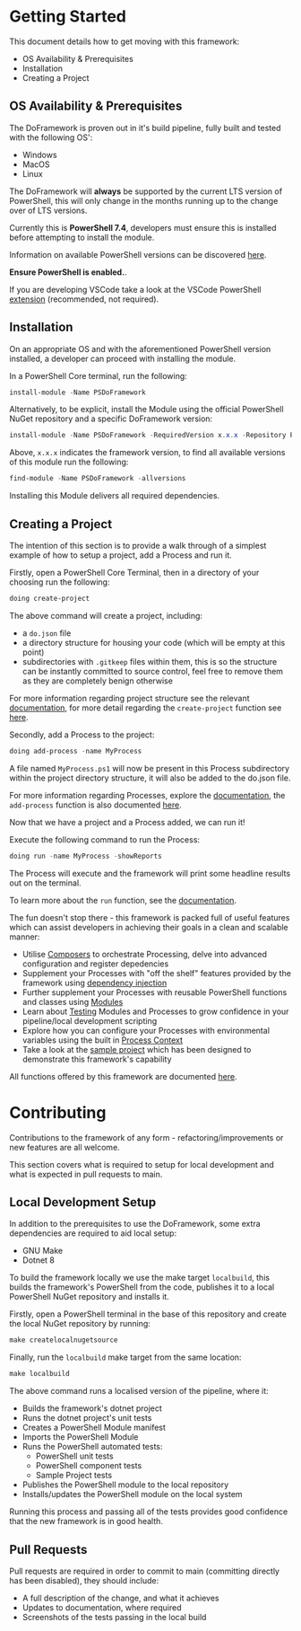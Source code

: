 # Getting Started
This document details how to get moving with this framework:
- OS Availability & Prerequisites
- Installation
- Creating a Project

## OS Availability & Prerequisites
The DoFramework is proven out in it's build pipeline, fully built and tested with the following OS':
- Windows
- MacOS
- Linux

The DoFramework will **always** be supported by the current LTS version of PowerShell, this will only change in the months running up to the change over of LTS versions.

Currently this is **PowerShell 7.4**, developers must ensure this is installed before attempting to install the module.

Information on available PowerShell versions can be discovered [here](https://learn.microsoft.com/en-us/powershell/scripting/install/powershell-support-lifecycle?view=powershell-7.4#powershell-end-of-support-dates).

**Ensure PowerShell is enabled.**.

If you are developing VSCode take a look at the VSCode PowerShell [extension](https://marketplace.visualstudio.com/items?itemName=ms-vscode.PowerShell) (recommended, not required).

## Installation
On an appropriate OS and with the aforementioned PowerShell version installed, a developer can proceed with installing the module.

In a PowerShell Core terminal, run the following:

```PowerShell
install-module -Name PSDoFramework
```

Alternatively, to be explicit, install the Module using the official PowerShell NuGet repository and a specific DoFramework version:

```PowerShell
install-module -Name PSDoFramework -RequiredVersion x.x.x -Repository PSGallery
```

Above, `x.x.x` indicates the framework version, to find all available versions of this module run the following:

```PowerShell
find-module -Name PSDoFramework -allversions
```

Installing this Module delivers all required dependencies.

## Creating a Project
The intention of this section is to provide a walk through of a simplest example of how to setup a project, add a Process and run it.

Firstly, open a PowerShell Core Terminal, then in a directory of your choosing run the following:

```PowerShell
doing create-project
```

The above command will create a project, including:
- a `do.json` file
- a directory structure for housing your code (which will be empty at this point)
- subdirectories with `.gitkeep` files within them, this is so the structure can be instantly committed to source control, feel free to remove them as they are completely benign otherwise

For more information regarding project structure see the relevant [documentation](./ProjectStructure.md), for more detail regarding the `create-project` function see [here](./CLIFunctions.md#create-project).

Secondly, add a Process to the project:

```PowerShell
doing add-process -name MyProcess
```

A file named `MyProcess.ps1` will now be present in this Process subdirectory within the project directory structure, it will also be added to the do.json file.

For more information regarding Processes, explore the [documentation](./Processes.md), the `add-process` function is also documented [here](./CLIFunctions.md#add-process).

Now that we have a project and a Process added, we can run it!

Execute the following command to run the Process:

```PowerShell
doing run -name MyProcess -showReports
```

The Process will execute and the framework will print some headline results out on the terminal.

To learn more about the `run` function, see the [documentation](./CLIFunctions.md#run).

The fun doesn't stop there - this framework is packed full of useful features which can assist developers in achieving their goals in a clean and scalable manner:
- Utilise [Composers](./Composers.md) to orchestrate Processing, delve into advanced configuration and register depedencies
- Supplement your Processes with "off the shelf" features provided by the framework using [dependency injection](./DependencyInjection.md)
- Further supplement your Processes with reusable PowerShell functions and classes using [Modules](./Modules.md)
- Learn about [Testing](./Testing.md) Modules and Processes to grow confidence in your pipeline/local development scripting
- Explore how you can configure your Processes with environmental variables using the built in [Process Context](./ProcessContext.md)
- Take a look at the [sample project](../Sample/) which has been designed to demonstrate this framework's capability

All functions offered by this framework are documented [here](./CLIFunctions.md).

# Contributing
Contributions to the framework of any form - refactoring/improvements or new features are all welcome.

This section covers what is required to setup for local development and what is expected in pull requests to main.

## Local Development Setup
In addition to the prerequisites to use the DoFramework, some extra dependencies are required to aid local setup:
- GNU Make
- Dotnet 8

To build the framework locally we use the make target `localbuild`, this builds the framework's PowerShell from the code, publishes it to a local PowerShell NuGet repository and installs it.

Firstly, open a PowerShell terminal in the base of this repository and create the local NuGet repository by running:

```PowerShell
make createlocalnugetsource
```

Finally, run the `localbuild` make target from the same location:

```PowerShell
make localbuild
```
The above command runs a localised version of the pipeline, where it:
- Builds the framework's dotnet project
- Runs the dotnet project's unit tests
- Creates a PowerShell Module manifest
- Imports the PowerShell Module
- Runs the PowerShell automated tests:
    - PowerShell unit tests
    - PowerShell component tests
    - Sample Project tests
- Publishes the PowerShell module to the local repository
- Installs/updates the PowerShell module on the local system

Running this process and passing all of the tests provides good confidence that the new framework is in good health.

## Pull Requests
Pull requests are required in order to commit to main (committing directly has been disabled), they should include:
- A full description of the change, and what it achieves
- Updates to documentation, where required
- Screenshots of the tests passing in the local build
